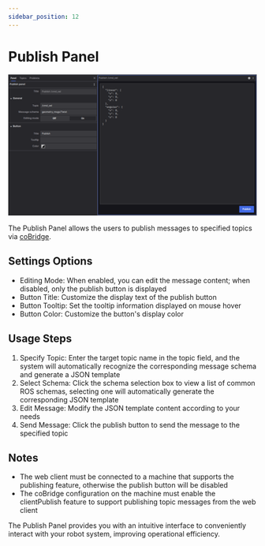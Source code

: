 ```yaml
---
sidebar_position: 12
---
```


# Publish Panel

![Publish Panel Overview](../img/viz-12-1.png)

The Publish Panel allows the users to publish messages to specified topics via [coBridge](https://github.com/coscene-io/coBridge).

## Settings Options

- Editing Mode: When enabled, you can edit the message content; when disabled, only the publish button is displayed
- Button Title: Customize the display text of the publish button
- Button Tooltip: Set the tooltip information displayed on mouse hover
- Button Color: Customize the button's display color

## Usage Steps

1. Specify Topic: Enter the target topic name in the topic field, and the system will automatically recognize the corresponding message schema and generate a JSON template
2. Select Schema: Click the schema selection box to view a list of common ROS schemas, selecting one will automatically generate the corresponding JSON template
3. Edit Message: Modify the JSON template content according to your needs
4. Send Message: Click the publish button to send the message to the specified topic

## Notes

- The web client must be connected to a machine that supports the publishing feature, otherwise the publish button will be disabled
- The coBridge configuration on the machine must enable the clientPublish feature to support publishing topic messages from the web client

The Publish Panel provides you with an intuitive interface to conveniently interact with your robot system, improving operational efficiency.
